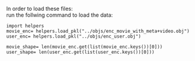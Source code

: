 In order to load these files:
<br/>
run the follwing command to load the data:
<br/>
```
import helpers
movie_enc= helpers.load_pkl("../objs/enc_movie_with_meta+video.obj")
user_enc= helpers.load_pkl("../objs/enc_user.obj")

movie_shape= len(movie_enc.get(list(movie_enc.keys())[0]))
user_shape= len(user_enc.get(list(user_enc.keys())[0]))
```
